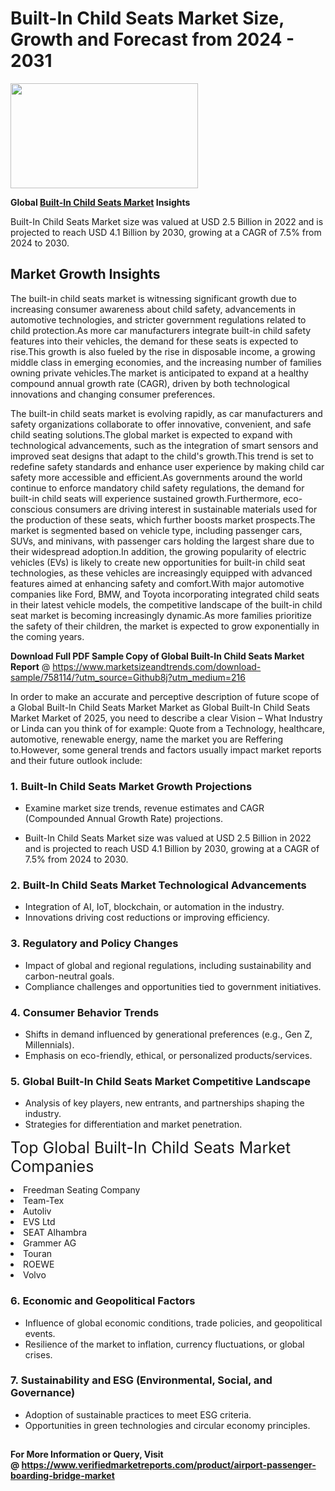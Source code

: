 <H1>Built-In Child Seats Market Size, Growth and Forecast from 2024 - 2031</H1><img class="aligncenter size-medium wp-image-584254" src="https://thirdeyenews.in/wp-content/uploads/2024/09/Global-Market-Research-300x168.jpeg" alt="" width="300" height="168" /><p><strong>Global&nbsp;<a href="https://www.marketsizeandtrends.com/download-sample/758114/?utm_source=Github8j?utm_medium=216">Built-In Child Seats Market</a> Insights</strong></p><p>Built-In Child Seats Market size was valued at USD 2.5 Billion in 2022 and is projected to reach USD 4.1 Billion by 2030, growing at a CAGR of 7.5% from 2024 to 2030.</p><p><h2>Market Growth Insights</h2> <p>The built-in child seats market is witnessing significant growth due to increasing consumer awareness about child safety, advancements in automotive technologies, and stricter government regulations related to child protection.As more car manufacturers integrate built-in child safety features into their vehicles, the demand for these seats is expected to rise.This growth is also fueled by the rise in disposable income, a growing middle class in emerging economies, and the increasing number of families owning private vehicles.The market is anticipated to expand at a healthy compound annual growth rate (CAGR), driven by both technological innovations and changing consumer preferences.</p> <p>The built-in child seats market is evolving rapidly, as car manufacturers and safety organizations collaborate to offer innovative, convenient, and safe child seating solutions.The global market is expected to expand with technological advancements, such as the integration of smart sensors and improved seat designs that adapt to the child's growth.This trend is set to redefine safety standards and enhance user experience by making child car safety more accessible and efficient.As governments around the world continue to enforce mandatory child safety regulations, the demand for built-in child seats will experience sustained growth.Furthermore, eco-conscious consumers are driving interest in sustainable materials used for the production of these seats, which further boosts market prospects.The market is segmented based on vehicle type, including passenger cars, SUVs, and minivans, with passenger cars holding the largest share due to their widespread adoption.In addition, the growing popularity of electric vehicles (EVs) is likely to create new opportunities for built-in child seat technologies, as these vehicles are increasingly equipped with advanced features aimed at enhancing safety and comfort.With major automotive companies like Ford, BMW, and Toyota incorporating integrated child seats in their latest vehicle models, the competitive landscape of the built-in child seat market is becoming increasingly dynamic.As more families prioritize the safety of their children, the market is expected to grow exponentially in the coming years.<p><span class=""><strong>Download Full PDF Sample Copy of Global Built-In Child Seats Market Report</strong> @ <a href="https://www.marketsizeandtrends.com/download-sample/758114/?utm_source=Github8j?utm_medium=216" target="_blank">https://www.marketsizeandtrends.com/download-sample/758114/?utm_source=Github8j?utm_medium=216</a></span></p><p>In order to make an accurate and perceptive description of future scope of a Global&nbsp;Built-In Child Seats Market Market as Global&nbsp;Built-In Child Seats Market Market of 2025, you need to describe a clear Vision &ndash; What Industry or Linda can you think of for example: Quote from a Technology, healthcare, automotive, renewable energy, name the market you are Reffering to.However, some general trends and factors usually impact market reports and their future outlook include:</p><h3>1.&nbsp;<strong>Built-In Child Seats Market Growth Projections</strong></h3><ul><li>Examine market size trends, revenue estimates and CAGR (Compounded Annual Growth Rate) projections.</li><li><p>Built-In Child Seats Market size was valued at USD 2.5 Billion in 2022 and is projected to reach USD 4.1 Billion by 2030, growing at a CAGR of 7.5% from 2024 to 2030.</p></li></ul><h3>2.&nbsp;<strong>Built-In Child Seats Market Technological Advancements</strong></h3><ul><li>Integration of AI, IoT, blockchain, or automation in the industry.</li><li>Innovations driving cost reductions or improving efficiency.</li></ul><h3>3.&nbsp;<strong>Regulatory and Policy Changes</strong></h3><ul><li>Impact of global and regional regulations, including sustainability and carbon-neutral goals.</li><li>Compliance challenges and opportunities tied to government initiatives.</li></ul><h3>4.&nbsp;<strong>Consumer Behavior Trends</strong></h3><ul><li>Shifts in demand influenced by generational preferences (e.g., Gen Z, Millennials).</li><li>Emphasis on eco-friendly, ethical, or personalized products/services.</li></ul><h3>5.&nbsp;<strong>Global Built-In Child Seats Market Competitive Landscape</strong></h3><ul><li>Analysis of key players, new entrants, and partnerships shaping the industry.</li><li>Strategies for differentiation and market penetration.</li></ul><p data-pm-slice="1 1 []"><span style="color: inherit; font-family: inherit; font-size: 25px;">Top Global Built-In Child Seats Market Companies</span></p><div class="" data-test-id=""><p><li>Freedman Seating Company</li><li> Team-Tex</li><li> Autoliv</li><li> EVS Ltd</li><li> SEAT Alhambra</li><li> Grammer AG</li><li> Touran</li><li> ROEWE</li><li> Volvo</li></p></div><h3>6.&nbsp;<strong>Economic and Geopolitical Factors</strong></h3><ul><li>Influence of global economic conditions, trade policies, and geopolitical events.</li><li>Resilience of the market to inflation, currency fluctuations, or global crises.</li></ul><h3>7.&nbsp;<strong>Sustainability and ESG (Environmental, Social, and Governance)</strong></h3><ul><li>Adoption of sustainable practices to meet ESG criteria.</li><li>Opportunities in green technologies and circular economy principles.</li></ul><h2><strong style="font-size: 14px;">For More Information or Query, Visit @&nbsp;</strong><a style="background-color: #ffffff; font-size: 14px;" href="https://www.marketsizeandtrends.com/report/built-in-child-seats-market/" target="_blank">https://www.verifiedmarketreports.com/product/airport-passenger-boarding-bridge-market</a></h2>